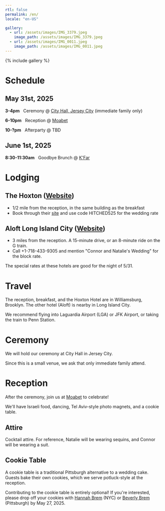 ```yaml
---
rtl: false
permalink: /en/
locale: "en-US"

gallery:
  - url: /assets/images/IMG_3379.jpeg
    image_path: /assets/images/IMG_3379.jpeg
  - url: /assets/images/IMG_0011.jpeg
    image_path: /assets/images/IMG_0011.jpeg
---
```


{% include gallery %}

# Schedule

## May 31st, 2025

**3-4pm** &nbsp; Ceremony @ [City Hall, Jersey City](https://www.jerseycitynj.gov/cityhall) (immediate family only)

**6-10pm** &nbsp; Reception @ [Moabet](https://moabetbrooklyn.com/)

**10-?pm** &nbsp; Afterparty @ TBD

## June 1st, 2025
**8:30-11:30am** &nbsp; Goodbye Brunch @ [K'Far](https://www.kfarbrooklyn.com/)

# Lodging

## The Hoxton ([Website](https://thehoxton.com/williamsburg/))
* 1/2 mile from the reception, in the same building as the breakfast
* Book through their [site](https://thehoxton.com/williamsburg/) and use code HITCHED525 for the wedding rate

## Aloft Long Island City ([Website](https://aloftlongislandcitymanhattanview.com))
* 3 miles from the reception. A 15-minute drive, or an 8-minute ride on the G train.
* Call +1-718-433-9305 and mention "Connor and Natalie's Wedding" for the block rate.

The special rates at these hotels are good for the night of 5/31.

# Travel

The reception, breakfast, and the Hoxton Hotel are in Williamsburg, Brooklyn. The other hotel (Aloft) is nearby in Long Island City.

We recommend flying into Laguardia Airport (LGA) or JFK Airport, or taking the train to Penn Station.

# Ceremony

We will hold our ceremony at City Hall in Jersey City.

Since this is a small venue, we ask that only immediate family attend.

# Reception

After the ceremony, join us at [Moabet](https://moabetbrooklyn.com/) to celebrate!

We'll have Israeli food, dancing, Tel Aviv-style photo magnets, and a cookie table.

## Attire

Cocktail attire. For reference, Natalie will be wearing sequins, and Connor will be wearing a suit.

## Cookie Table

A cookie table is a traditional Pittsburgh alternative to a wedding cake. Guests bake their own cookies, which we serve potluck-style at the reception.

Contributing to the cookie table is entirely optional! If you're interested, please drop off your cookies with [Hannah Brem](mailto:hannahbrem@gmail.com) (NYC) or [Beverly Brem](mailto:beverlybrem@gmail.com) (Pittsburgh) by May 27, 2025.
